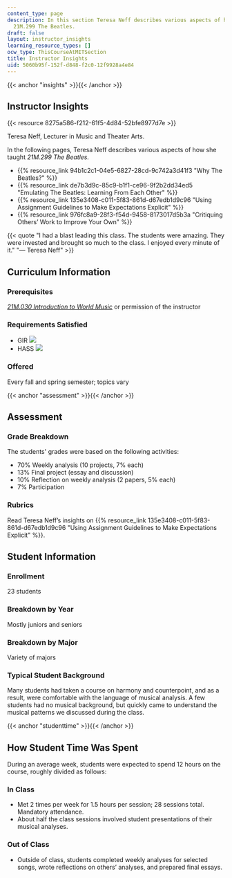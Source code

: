 ```yaml
---
content_type: page
description: In this section Teresa Neff describes various aspects of how she taught
  21M.299 The Beatles.
draft: false
layout: instructor_insights
learning_resource_types: []
ocw_type: ThisCourseAtMITSection
title: Instructor Insights
uid: 5060b95f-152f-d848-f2c0-12f9928a4e84
---
```

{{< anchor "insights" >}}{{< /anchor >}}

## Instructor Insights

{{< resource 8275a586-f212-61f5-4d84-52bfe8977d7e >}}

Teresa Neff, Lecturer in Music and Theater Arts.

In the following pages, Teresa Neff describes various aspects of how she taught _21M.299 The Beatles._

- {{% resource_link 94b1c2c1-04e5-6827-28cd-9c742a3d41f3 "Why The Beatles?" %}}
- {{% resource_link de7b3d9c-85c9-b1f1-ce96-9f2b2dd34ed5 "Emulating The Beatles: Learning From Each Other" %}}
- {{% resource_link 135e3408-c011-5f83-861d-d67edb1d9c96 "Using Assignment Guidelines to Make Expectations Explicit" %}}
- {{% resource_link 976fc8a9-28f3-f54d-9458-8173017d5b3a "Critiquing Others’ Work to Improve Your Own" %}}

{{< quote "I had a blast leading this class. The students were amazing. They were invested and brought so much to the class. I enjoyed every minute of it." "— Teresa Neff" >}}

## Curriculum Information

### Prerequisites

[_21M.030 Introduction to World Music_](/courses/21m-030-introduction-to-world-music-spring-2013) or permission of the instructor

### Requirements Satisfied

- GIR ![](/images/educator/icon-question-gir.png)
- HASS ![](/images/educator/icon-question-hass.png)

### Offered

Every fall and spring semester; topics vary

{{< anchor "assessment" >}}{{< /anchor >}}

## Assessment

### Grade Breakdown

The students' grades were based on the following activities:

- 70% Weekly analysis (10 projects, 7% each)
- 13% Final project (essay and discussion)
- 10% Reflection on weekly analysis (2 papers, 5% each)
- 7% Participation

### Rubrics

Read Teresa Neff’s insights on {{% resource_link 135e3408-c011-5f83-861d-d67edb1d9c96 "Using Assignment Guidelines to Make Expectations Explicit" %}}.

## Student Information

### Enrollment

23 students

### Breakdown by Year

Mostly juniors and seniors

### Breakdown by Major

Variety of majors 

### Typical Student Background

Many students had taken a course on harmony and counterpoint, and as a result, were comfortable with the language of musical analysis. A few students had no musical background, but quickly came to understand the musical patterns we discussed during the class.

{{< anchor "studenttime" >}}{{< /anchor >}}

## How Student Time Was Spent

During an average week, students were expected to spend 12 hours on the course, roughly divided as follows:

### In Class

- Met 2 times per week for 1.5 hours per session; 28 sessions total. Mandatory attendance.
- About half the class sessions involved student presentations of their musical analyses.

### Out of Class

- Outside of class, students completed weekly analyses for selected songs, wrote reflections on others’ analyses, and prepared final essays.